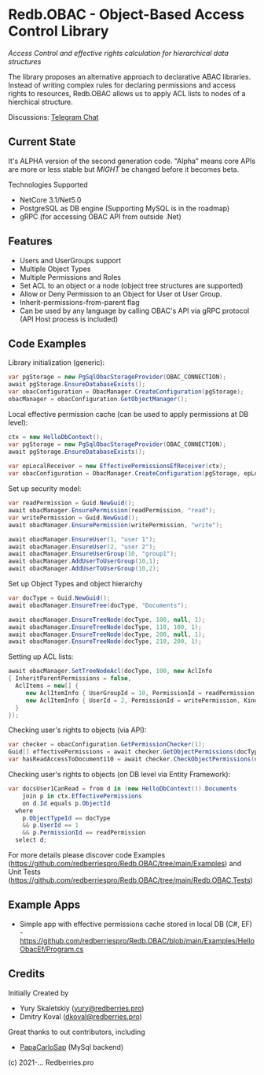 # Redb.OBAC - Object-Based Access Control Library
*Access Control and effective rights calculation for hierarchical data structures*

The library proposes an alternative approach to declarative ABAC libraries.
Instead of writing complex rules for declaring permissions and access rights to resources, Redb.OBAC allows us to apply ACL lists to nodes of a hierchical structure.

Discussions: [Telegram Chat](https://t.me/+InGrdq8qXeYyOTNi)

## Current State
It's ALPHA version of the second generation code. "Alpha" means core APIs are more or less stable but *MIGHT* be changed before it becomes beta.

Technologies Supported
- NetCore 3.1/Net5.0
- PostgreSQL as DB engine (Supporting MySQL is in the roadmap)
- gRPC (for accessing OBAC API from outside .Net)

## Features
- Users and UserGroups support
- Multiple Object Types
- Multiple Permissions and Roles
- Set ACL to an object or a node (object tree structures are supported)
- Allow or Deny Permission to an Object for User ot User Group. 
- Inherit-permissions-from-parent flag
- Can be used by any language by calling OBAC's API via gRPC protocol (API Host process is included)

## Code Examples
Library initialization (generic):
```c#
var pgStorage = new PgSqlObacStorageProvider(OBAC_CONNECTION);
await pgStorage.EnsureDatabaseExists();
var obacConfiguration = ObacManager.CreateConfiguration(pgStorage);
obacManager = obacConfiguration.GetObjectManager();
```

Local effective permission cache (can be used to apply permissions at DB level):
```c#
ctx = new HelloDbContext();
var pgStorage = new PgSqlObacStorageProvider(OBAC_CONNECTION);
await pgStorage.EnsureDatabaseExists();
            
var epLocalReceiver = new EffectivePermissionsEfReceiver(ctx);
var obacConfiguration = ObacManager.CreateConfiguration(pgStorage, epLocalReceiver);
```

Set up security model:
```c#
var readPermission = Guid.NewGuid();
await obacManager.EnsurePermission(readPermission, "read");
var writePermission = Guid.NewGuid();
await obacManager.EnsurePermission(writePermission, "write");

await obacManager.EnsureUser(1, "user 1");
await obacManager.EnsureUser(2, "user 2");
await obacManager.EnsureUserGroup(10, "group1");
await obacManager.AddUserToUserGroup(10,1);
await obacManager.AddUserToUserGroup(10,2);
```

Set up Object Types and object hierarchy
```c#
var docType = Guid.NewGuid();
await obacManager.EnsureTree(docType, "Documents");

await obacManager.EnsureTreeNode(docType, 100, null, 1);
await obacManager.EnsureTreeNode(docType, 110, 100, 1);
await obacManager.EnsureTreeNode(docType, 200, null, 1);
await obacManager.EnsureTreeNode(docType, 210, 200, 1);
```

Setting up ACL lists:
```c#
await obacManager.SetTreeNodeAcl(docType, 100, new AclInfo
{ InheritParentPermissions = false,
  AclItems = new[] {
     new AclItemInfo { UserGroupId = 10, PermissionId = readPermission, Kind = PermissionKindEnum.Allow },
     new AclItemInfo { UserId = 2, PermissionId = writePermission, Kind = PermissionKindEnum.Allow }
  }
});
```

Checking user's rights to objects (via API):
```c#
var checker = obacConfiguration.GetPermissionChecker(1);
Guid[] effectivePermissions = await checker.GetObjectPermissions(docType, 110);
var hasReadAccessToDocument110 = await checker.CheckObjectPermissions(docType, 110, readPermission);
```

Checking user's rights to objects (on DB level via Entity Framework):
```c#
var docsUser1CanRead = from d in (new HelloDbContext()).Documents
    join p in ctx.EffectivePermissions
    on d.Id equals p.ObjectId
  where
    p.ObjectTypeId == docType 
    && p.UserId == 1  
    && p.PermissionId == readPermission
  select d;
```

For more details please discover code Examples (https://github.com/redberriespro/Redb.OBAC/tree/main/Examples) and Unit Tests (https://github.com/redberriespro/Redb.OBAC/tree/main/Redb.OBAC.Tests)

## Example Apps
- Simple app with effective permissions cache stored in local DB (C#, EF) - https://github.com/redberriespro/Redb.OBAC/blob/main/Examples/HelloObacEf/Program.cs

## Credits
Initially Created by
- Yury Skaletskiy (yury@redberries.pro)
- Dmitry Koval (dkoval@redberries.pro)

Great thanks to out contributors, including
- [PapaCarloSap](https://github.com/PapaCarloSap) (MySql backend)


(c) 2021-... Redberries.pro
